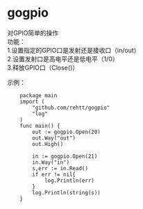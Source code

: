 # gogpio

对GPIO简单的操作
<br>
功能：<br>
	1.设置指定的GPIO口是发射还是接收口（in/out）<br>
	2.设置发射口是高电平还是低电平（1/0）<br>
	3.释放GPIO口（Close()）<br>

示例：<br>
```
	package main
	import (
		"github.com/rehtt/gogpio"
		"log"
	)
	func main() {
		out := gogpio.Open(20)
		out.Way("out")
		out.High()
	
		in := gogpio.Open(21)
		in.Way("in")
		s,err := in.Read()
		if err != nil{
			log.Println(err)
		}
		log.Println(string(s))
	}

```

